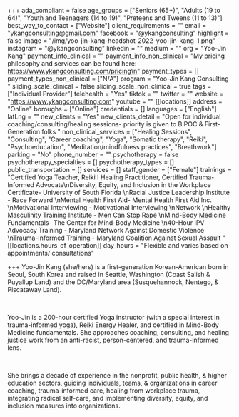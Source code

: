 +++
ada_compliant = false
age_groups = ["Seniors (65+)", "Adults (19 to 64)", "Youth and Teenagers (14 to 19)", "Preteens and Tweens (11 to 13)"]
best_way_to_contact = ["Website"]
client_requirements = ""
email = "ykangconsulting@gmail.com"
facebook = "@ykangconsulting"
highlight = false
image = "/img/yoo-jin-kang-headshot-2022-yoo-jin-kang-1.png"
instagram = "@ykangconsulting"
linkedin = ""
medium = ""
org = "Yoo-Jin Kang"
payment_info_clinical = ""
payment_info_non_clinical = "My pricing philosophy and services can be found here: https://www.ykangconsulting.com/pricing\n"
payment_types = []
payment_types_non_clinical = ["N/A"]
program = "Yoo-Jin Kang Consulting "
sliding_scale_clinical = false
sliding_scale_non_clinical = true
tags = ["Individual Provider"]
telehealth = "Yes"
tiktok = ""
twitter = ""
website = "https://www.ykangconsulting.com"
youtube = ""
[[locations]]
address = "Online"
boroughs = ["Online"]
credentials = []
languages = ["English"]
latLng = ""
new_clients = "Yes"
new_clients_detail = "Open for individual coaching/consulting/healing sessions- priority is given to BIPOC & First-Generation folks "
non_clinical_services = ["Healing Sessions", "Consulting", "Career coaching", "Yoga", "Somatic therapy", "Reiki", "Psychoeducation", "Meditation/mindfulness practices", "Breathwork"]
parking = "No"
phone_number = ""
psychotherapy = false
psychotherapy_specialties = []
psychotherapy_types = []
public_transportation = []
services = []
staff_gender = ["Female"]
trainings = "Certified Yoga Teacher, Reiki I Healing Practitioner, Certified Trauma-Informed Advocate\nDiversity, Equity, and Inclusion in the Workplace Certificate- University of South Florida \nRacial Justice Leadership Institute - Race Forward   \nMental Health First Aid- Mental Health First Aid Inc.  \nMotivational Interviewing - Motivational Interviewing \nNetwork   \nHealthy Masculinity Training Institute - Men Can Stop Rape  \nMind-Body Medicine Fundamentals- The Center for Mind-Body Medicine    \n40-Hour IPV Advocacy Training - Maryland Network Against Domestic Violence   \nTrauma-Informed Training - Maryland Coalition Against Sexual Assault "
[[locations.hours_of_operation]]
day_hours = "Flexible and varies based on appointments/ consultations"

+++
Yoo-Jin Kang (she/hers) is a first-generation Korean-American born in Seoul, South Korea and raised in Seattle, Washington (Coast Salish & Puyallup Land) and the DC/Maryland area (Susquehannock, Nentego, & Piscataway Land).

<br>

Yoo-Jin is a 200-hour certified Yoga instructor (with a special interest in trauma-informed yoga), Reiki Energy Healer, and certified in Mind-Body Medicine fundamentals. She approaches coaching, consulting, and healing justice work from an anti-racist, person-centered, and trauma-informed lens.

<br>

She brings a decade of experience in the nonprofit, public health, & higher education sectors, guiding individuals, teams, & organizations in career coaching, trauma-informed care, healing from workplace trauma, integrating radical self-care, and implementing diversity, equity, and inclusion measures into organizations.